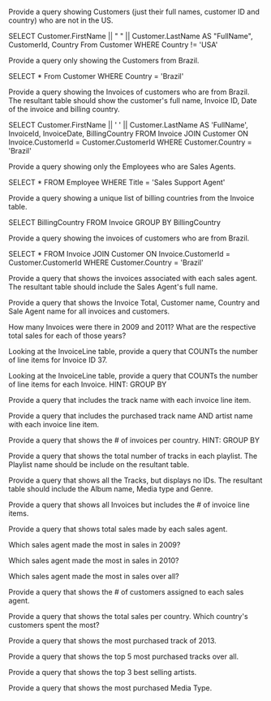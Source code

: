 
Provide a query showing Customers (just their full names, customer ID and country) who are not in the US.

SELECT Customer.FirstName || " " || Customer.LastName AS "FullName", CustomerId, Country From Customer
WHERE Country != 'USA'

Provide a query only showing the Customers from Brazil.

SELECT * From Customer
WHERE Country = 'Brazil'

Provide a query showing the Invoices of customers who are from Brazil. The resultant table should show the customer's full name, Invoice ID, Date of the invoice and billing country.

SELECT Customer.FirstName || ' ' || Customer.LastName AS 'FullName', InvoiceId, InvoiceDate, BillingCountry  FROM Invoice
JOIN Customer ON Invoice.CustomerId = Customer.CustomerId
WHERE Customer.Country = 'Brazil'

Provide a query showing only the Employees who are Sales Agents.

SELECT * FROM Employee
WHERE Title = 'Sales Support Agent'

Provide a query showing a unique list of billing countries from the Invoice table.

SELECT BillingCountry FROM Invoice
GROUP BY BillingCountry

Provide a query showing the invoices of customers who are from Brazil.

SELECT * FROM Invoice
JOIN Customer ON Invoice.CustomerId = Customer.CustomerId
WHERE Customer.Country = 'Brazil'

Provide a query that shows the invoices associated with each sales agent. The resultant table should include the Sales Agent's full name.

Provide a query that shows the Invoice Total, Customer name, Country and Sale Agent name for all invoices and customers.

How many Invoices were there in 2009 and 2011? What are the respective total sales for each of those years?

Looking at the InvoiceLine table, provide a query that COUNTs the number of line items for Invoice ID 37.

Looking at the InvoiceLine table, provide a query that COUNTs the number of line items for each Invoice. HINT: GROUP BY

Provide a query that includes the track name with each invoice line item.

Provide a query that includes the purchased track name AND artist name with each invoice line item.

Provide a query that shows the # of invoices per country. HINT: GROUP BY

Provide a query that shows the total number of tracks in each playlist. The Playlist name should be include on the resultant table.

Provide a query that shows all the Tracks, but displays no IDs. The resultant table should include the Album name, Media type and Genre.

Provide a query that shows all Invoices but includes the # of invoice line items.

Provide a query that shows total sales made by each sales agent.

Which sales agent made the most in sales in 2009?

Which sales agent made the most in sales in 2010?

Which sales agent made the most in sales over all?

Provide a query that shows the # of customers assigned to each sales agent.

Provide a query that shows the total sales per country. Which country's customers spent the most?

Provide a query that shows the most purchased track of 2013.

Provide a query that shows the top 5 most purchased tracks over all.

Provide a query that shows the top 3 best selling artists.

Provide a query that shows the most purchased Media Type.
